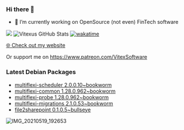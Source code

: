 ### Hi there 👋

- 🔭 I’m currently working on OpenSource  (not even) FinTech software

![](https://komarev.com/ghpvc/?username=Vitexus)
![Vitexus GitHub Stats](https://github-readme-stats.vercel.app/api?username=Vitexus&show_icons=true)
[![wakatime](https://wakatime.com/badge/user/5abba9ca-813e-43ac-9b5f-b1cfdf3dc1c7.svg)](https://wakatime.com/@5abba9ca-813e-43ac-9b5f-b1cfdf3dc1c7)

<p><a href="https://vitexsoftware.cz">🌐 Check out my website</a></p>

Or support me on https://www.patreon.com/VitexSoftware

### Latest Debian Packages
<!-- DEBIAN-PACKAGES-LIST:START -->
- [multiflexi-scheduler 2.0.0.10~bookworm](https://repo.vitexsoftware.com/package.php?package=multiflexi-scheduler)
- [multiflexi-common 1.28.0.962~bookworm](https://repo.vitexsoftware.com/package.php?package=multiflexi-common)
- [multiflexi-probe 1.28.0.962~bookworm](https://repo.vitexsoftware.com/package.php?package=multiflexi-probe)
- [multiflexi-migrations 2.1.0.53~bookworm](https://repo.vitexsoftware.com/package.php?package=multiflexi-migrations)
- [file2sharepoint 0.1.0.5~bullseye](https://repo.vitexsoftware.com/package.php?package=file2sharepoint)
<!-- DEBIAN-PACKAGES-LIST:END -->

![IMG_20210519_192653](https://user-images.githubusercontent.com/2621130/120022731-1bd48900-bfed-11eb-90f9-4f88f560b8b7.jpg)

<!--
**Vitexus/Vitexus** is a ✨ _special_ ✨ repository because its `README.md` (this file) appears on your GitHub profile.

Here are some ideas to get you started:

- 🌱 I’m currently learning ...
- 👯 I’m looking to collaborate on ...
- 🤔 I’m looking for help with ...
- 💬 Ask me about ...
- 📫 How to reach me: ...
- 😄 Pronouns: ...
- ⚡ Fun fact: ...
-->


